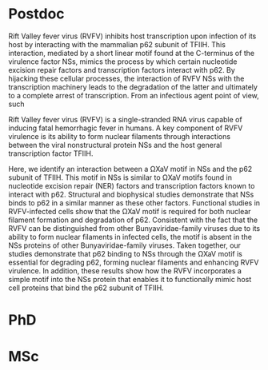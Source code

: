 # Postdoc

Rift Valley fever virus (RVFV) inhibits host transcription upon infection of its host by interacting with the mammalian p62 subunit of TFIIH. This interaction, mediated by a short linear motif found at the C-terminus of the virulence factor NSs, mimics the process by which certain nucleotide excision repair factors and transcription factors interact with p62. By hijacking these cellular processes, the interaction of RVFV NSs with the transcription machinery leads to the degradation of the latter and ultimately to a complete arrest of transcription. From an infectious agent point of view, such 


Rift Valley fever virus (RVFV) is a single-stranded RNA virus capable of inducing fatal hemorrhagic fever in humans. A key component of RVFV virulence is its ability to form nuclear filaments through interactions between the viral nonstructural protein NSs and the host general transcription factor TFIIH.

Here, we identify an interaction between a ΩXaV motif in NSs and the p62 subunit of TFIIH. This motif in NSs is similar to ΩXaV motifs found in nucleotide excision repair (NER) factors and transcription factors known to interact with p62. Structural and biophysical studies demonstrate that NSs binds to p62 in a similar manner as these other factors. Functional studies in RVFV-infected cells show that the ΩXaV motif is required for both nuclear filament formation and degradation of p62. Consistent with the fact that the RVFV can be distinguished from other Bunyaviridae-family viruses due to its ability to form nuclear filaments in infected cells, the motif is absent in the NSs proteins of other Bunyaviridae-family viruses. Taken together, our studies demonstrate that p62 binding to NSs through the ΩXaV motif is essential for degrading p62, forming nuclear filaments and enhancing RVFV virulence. In addition, these results show how the RVFV incorporates a simple motif into the NSs protein that enables it to functionally mimic host cell proteins that bind the p62 subunit of TFIIH.
# PhD

# MSc
